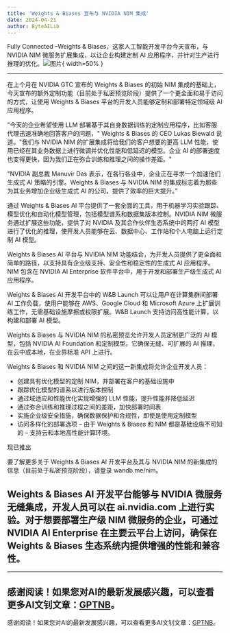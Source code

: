 ```yaml
---
title: 'Weights & Biases 宣布与 NVIDIA NIM 集成'
date: 2024-04-21
author: ByteAILib
---
```


Fully Connected –Weights & Biases，这家人工智能开发平台今天宣布，与 NVIDIA NIM 微服务扩展集成，以让企业构建定制 AI 应用程序，并针对生产进行推理的优化。![图片](https://ai-techpark.com/wp-content/uploads/2020/06/Buyer-Guide-500x281-1.jpg){ width=50% }

---
在上个月在 NVIDIA GTC 宣布的 Weights & Biases 的初始 NIM 集成的基础上，今天宣布的额外定制功能（目前处于私密预览阶段）提供了一个更全面和易于访问的方式，让使用 Weights & Biases 平台的开发人员能够定制和部署特定领域级 AI 应用程序。

"今天的企业希望使用 LLM 部署基于其自身数据训练的定制应用程序，比如客服代理迅速准确地回答客户的问题，" Weights & Biases 的 CEO Lukas Biewald 说道。"我们与 NVIDIA NIM 的扩展集成将给我们的客户想要的更高 LLM 性能，使用已经在其业务数据上进行微调并优化性能和低延迟的模型。企业 AI 的部署速度也变得更快，因为我们正在弥合训练和推理之间的操作差距。"

"NVIDIA 副总裁 Manuvir Das 表示，在各行各业中，企业正在寻求一个加速他们生成式 AI 策略的引擎。Weights & Biases 与 NVIDIA NIM 的集成标志着为那些为其业务增加企业级生成式 AI 的公司，提供了效率的巨大提升。”

通过 Weights & Biases AI 平台提供了一套全面的工具，用于机器学习实验跟踪、模型优化和自动化模型管理，包括模型谱系和数据集版本控制。NVIDIA NIM 微服务通过扩展这些功能，提供了对 NVIDIA 及其合作伙伴生态系统中的两打 AI 模型进行了优化的推理，使开发人员能够在云、数据中心、工作站和个人电脑上运行定制 AI 模型。

Weights & Biases AI 平台与 NVIDIA NIM 功能结合，为开发人员提供了更全面和简单的路径，以支持具有企业级支持、安全性和稳定性的生成式 AI 应用程序。NIM 包含在 NVIDIA AI Enterprise 软件平台中，用于开发和部署生产级生成式 AI 应用程序。

Weights & Biases AI 开发平台中的 W&B Launch 可以让用户在计算集群间部署 AI 工作负载，使用户能够在 AWS、Google Cloud 和 Microsoft Azure 上扩展训练工作，无需基础设施摩擦或权限扩展。W&B Launch 支持访问高性能计算，以构建和部署 AI 模型。

Weights & Biases 与 NVIDIA NIM 的私密预览允许开发人员定制更广泛的 AI 模型，包括 NVIDIA AI Foundation 和定制模型。它确保无缝、可扩展的 AI 推理，在云中或本地，在业界标准 API 上进行。

Weights & Biases 和 NVIDIA NIM 之间的这一新集成将允许企业开发人员：

- 创建具有优化模型的定制 NIM，并部署在客户的基础设施中
- 跟踪优化模型的谱系以进行版本控制
- 通过域适应和性能优化实现增强的 LLM 性能，提升性能并降低延迟
- 通过弥合训练和推理过程之间的差距，加快部署时间表
- 实施企业级安全措施，确保数据保护和合规性，即使是使用定制模型
- 访问多样化的部署选项 – 由于 Weights & Biases 和 NIM 都是基础设施不可知的 – 支持云和本地高性能计算环境。

现已推出

要了解更多关于 Weights & Biases AI 开发平台及其与 NVIDIA NIM 的新集成的信息（目前处于私密预览阶段），请登录 wandb.me/nim。


Weights & Biases AI 开发平台能够与 NVIDIA 微服务无缝集成，开发人员可以在 ai.nvidia.com 上进行实验。对于想要部署生产级 NIM 微服务的企业，可通过 NVIDIA AI Enterprise 在主要云平台上访问，确保在 Weights & Biases 生态系统内提供增强的性能和兼容性。
---

---
感谢阅读！如果您对AI的最新发展感兴趣，可以查看更多AI文钊文章：[GPTNB](https://gptnb.com)。
---
感谢阅读！如果您对AI的最新发展感兴趣，可以查看更多AI文钊文章：[GPTNB](https://gptnb.com)。